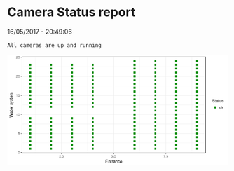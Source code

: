Camera Status report
================
16/05/2017 - 20:49:06

    All cameras are up and running

![](camreport_files/figure-markdown_github/unnamed-chunk-2-1.png)
